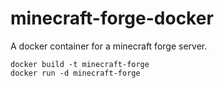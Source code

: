 minecraft-forge-docker
======================

A docker container for a minecraft forge server.

```
docker build -t minecraft-forge
docker run -d minecraft-forge
```
